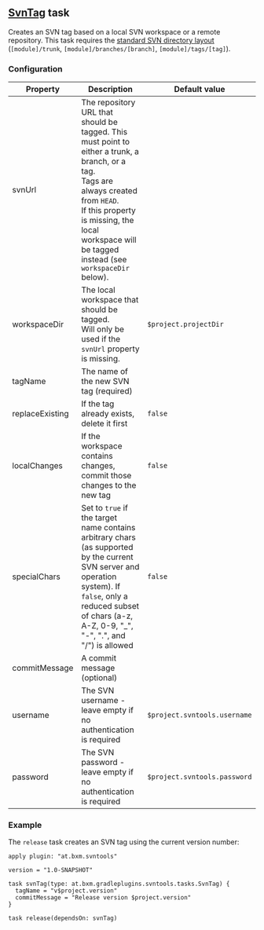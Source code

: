 ## [SvnTag](../src/main/groovy/at/bxm/gradleplugins/svntools/tasks/SvnTag.groovy) task

Creates an SVN tag based on a local SVN workspace or a remote repository.
This task requires the [standard SVN directory layout](http://svnbook.red-bean.com/en/1.7/svn.branchmerge.maint.html#svn.branchmerge.maint.layout) (`[module]/trunk`, `[module]/branches/[branch]`, `[module]/tags/[tag]`).

### Configuration

Property        | Description | Default value
--------------- | ----------- | -------------
svnUrl          | The repository URL that should be tagged. This must point to either a trunk, a branch, or a tag.<br>Tags are always created from `HEAD`.<br>If this property is missing, the local workspace will be tagged instead (see `workspaceDir` below). |
workspaceDir    | The local workspace that should be tagged.<br>Will only be used if the `svnUrl` property is missing. | `$project.projectDir`
tagName         | The name of the new SVN tag (required) |
replaceExisting | If the tag already exists, delete it first | `false`
localChanges    | If the workspace contains changes, commit those changes to the new tag | `false`
specialChars    | Set to `true` if the target name contains arbitrary chars (as supported by the current SVN server and operation system). If `false`, only a reduced subset of chars (a-z, A-Z, 0-9, "_", "-", ".", and "/") is allowed | `false`
commitMessage   | A commit message (optional) |
username        | The SVN username - leave empty if no authentication is required | `$project.svntools.username`
password        | The SVN password - leave empty if no authentication is required | `$project.svntools.password`

### Example

The `release` task creates an SVN tag using the current version number:

    apply plugin: "at.bxm.svntools"

    version = "1.0-SNAPSHOT"

    task svnTag(type: at.bxm.gradleplugins.svntools.tasks.SvnTag) {
      tagName = "v$project.version"
      commitMessage = "Release version $project.version"
    }

    task release(dependsOn: svnTag)
